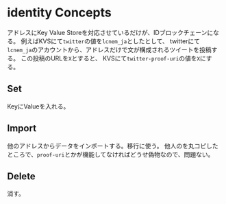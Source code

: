 # identity Concepts

アドレスにKey Value Storeを対応させているだけが、IDブロックチェーンになる。
例えばKVSにて`twitter`の値を`lcnem_ja`としたとして、
twitterにて`lcnem_ja`のアカウントから、アドレスだけで文が構成されるツイートを投稿する。
この投稿のURLを`X`とすると、
KVSにて`twitter-proof-uri`の値を`X`にする。

## Set

KeyにValueを入れる。

## Import

他のアドレスからデータをインポートする。移行に使う。
他人のを丸コピしたところで、`proof-uri`とかが機能してなければどうせ偽物なので、問題ない。

## Delete

消す。